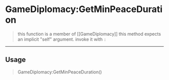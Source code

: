 # GameDiplomacy:GetMinPeaceDuration
> this function is a member of [[GameDiplomacy]]
> this method expects an implicit "self" argument. invoke it with `:`
-----
## Usage
> GameDiplomacy:GetMinPeaceDuration()
